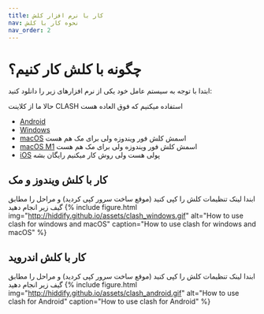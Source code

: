 ```yaml
---
title: کار با نرم افزار کلش
nav: نحوه کار با کلش
nav_order: 2
---
```




# چگونه با کلش کار کنیم؟
ابتدا با توجه به سیستم عامل خود یکی از نرم افزارهای زیر را دانلود کنید:

حالا ما از کلاینت CLASH استفاده میکنیم که فوق العاده هست

- [Android](https://github.com/Kr328/ClashForAndroid)
- [Windows](https://github.com/Fndroid/clash_for_windows_pkg/releases/download/0.20.4/Clash.for.Windows.Setup.0.20.4.exe)
- [macOS](https://github.com/Fndroid/clash_for_windows_pkg/releases/download/0.20.4/Clash.for.Windows-0.20.4.dmg) اسمش کلش فور ویندوزه ولی برای مک هم هست
- [macOS M1](https://github.com/Fndroid/clash_for_windows_pkg/releases/download/0.20.4/Clash.for.Windows-0.20.4-arm64.dmg)  اسمش کلش فور ویندوزه ولی برای مک هم هست
- [iOS](https://apps.apple.com/app/stash/id1596063349?platform=iphone) پولی هست ولی روش کار میکنیم رایگان بشه


## کار با کلش ویندوز و مک
ابندا لینک تنظیمات کلش را کپی کنید (موقع ساخت سرور کپی کردید) و مراحل را مطابق گیف زیر انجام دهید
{% include figure.html img="http://hiddify.github.io/assets/clash_windows.gif" alt="How to use clash for windows and macOS" caption="How to use clash for windows and macOS" %}


## کار با کلش اندروید
ابندا لینک تنظیمات کلش را کپی کنید (موقع ساخت سرور کپی کردید) و مراحل را مطابق گیف زیر انجام دهید
{% include figure.html img="http://hiddify.github.io/assets/clash_android.gif" alt="How to use clash for Android" caption="How to use clash for Android" %}
